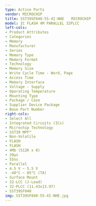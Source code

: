 ```yaml
---
type: Active Parts
vendor: MICROCHIP
title: SST39SF040-55-4I-NHE　　MICROCHIP
model: IC FLASH 4M PARALLEL 32PLCC
left-cols:
- Product Attributes
- Categories
- Memory
- Manufacturer
- Series
- Memory Type
- Memory Format
- Technology
- Memory Size
- Write Cycle Time - Word, Page
- Access Time
- Memory Interface
- Voltage - Supply
- Operating Temperature
- Mounting Type
- Package / Case
- Supplier Device Package
- Base Part Number
right-cols:
- Select All
- Integrated Circuits (ICs)
- Microchip Technology
- SST39 MPF™
- Non-Volatile
- FLASH
- FLASH
- 4Mb (512K x 8)
- 20µs
- 55ns
- Parallel
- 4.5 V ~ 5.5 V
- -40°C ~ 85°C (TA)
- Surface Mount
- 32-LCC (J-Lead)
- 32-PLCC (11.43x13.97)
- SST39SF040
img: SST39SF040-55-4I-NHE.jpg
---
```

